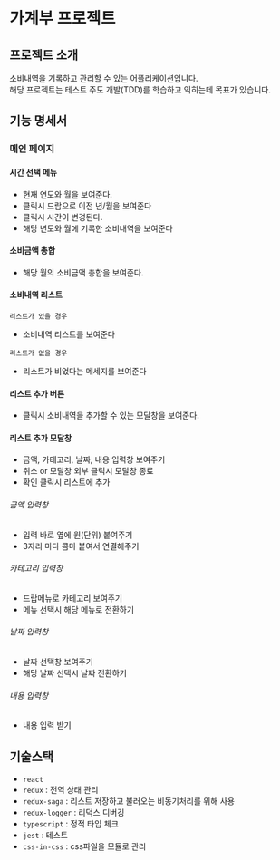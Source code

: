 # 가계부 프로젝트

## 프로젝트 소개

소비내역을 기록하고 관리할 수 있는 어플리케이션입니다.  
해당 프로젝트는 테스트 주도 개발(TDD)를 학습하고 익히는데 목표가 있습니다.

## 기능 명세서

### 메인 페이지

#### 시간 선택 메뉴

- 현재 연도와 월을 보여준다.
- 클릭시 드랍으로 이전 년/월을 보여준다
- 클릭시 시간이 변경된다.
- 해당 년도와 월에 기록한 소비내역을 보여준다

#### 소비금액 총합

- 해당 월의 소비금액 총합을 보여준다.

#### 소비내역 리스트

`리스트가 있을 경우`

- 소비내역 리스트를 보여준다

`리스트가 없을 경우`

- 리스트가 비었다는 메세지를 보여준다

#### 리스트 추가 버튼

- 클릭시 소비내역을 추가할 수 있는 모달창을 보여준다.

#### 리스트 추가 모달창

- 금액, 카테고리, 날짜, 내용 입력창 보여주기
- 취소 or 모달창 외부 클릭시 모달창 종료
- 확인 클릭시 리스트에 추가

###### 금액 입력창

- 입력 바로 옆에 원(단위) 붙여주기
- 3자리 마다 콤마 붙여서 연결해주기

###### 카테고리 입력창

- 드랍메뉴로 카테고리 보여주기
- 메뉴 선택시 해당 메뉴로 전환하기

###### 날짜 입력창

- 날짜 선택창 보여주기
- 해당 날짜 선택시 날짜 전환하기

###### 내용 입력창

- 내용 입력 받기

## 기술스택

- `react`
- `redux` : 전역 상태 관리
- `redux-saga` : 리스트 저장하고 불러오는 비동기처리를 위해 사용
- `redux-logger` : 리덕스 디버깅
- `typescript` : 정적 타입 체크
- `jest` : 테스트
- `css-in-css` : css파일을 모듈로 관리

